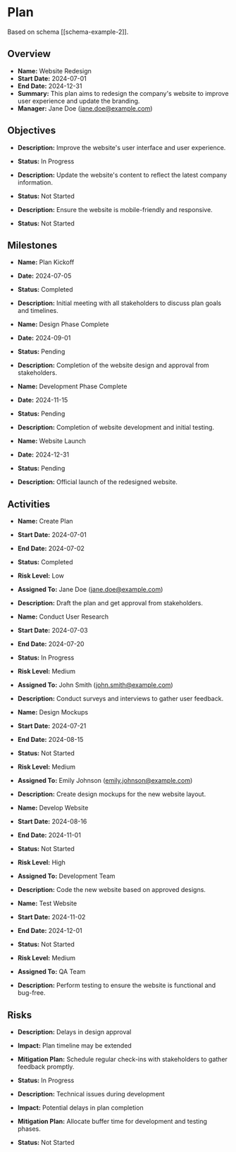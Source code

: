 # Plan

Based on schema [[schema-example-2]].

## Overview
- **Name:** Website Redesign
- **Start Date:** 2024-07-01
- **End Date:** 2024-12-31
- **Summary:** This plan aims to redesign the company's website to improve user experience and update the branding.
- **Manager:** Jane Doe (jane.doe@example.com)

## Objectives
- **Description:** Improve the website's user interface and user experience.
- **Status:** In Progress
  
- **Description:** Update the website's content to reflect the latest company information.
- **Status:** Not Started
  
- **Description:** Ensure the website is mobile-friendly and responsive.
- **Status:** Not Started

## Milestones
- **Name:** Plan Kickoff
- **Date:** 2024-07-05
- **Status:** Completed
- **Description:** Initial meeting with all stakeholders to discuss plan goals and timelines.
  
- **Name:** Design Phase Complete
- **Date:** 2024-09-01
- **Status:** Pending
- **Description:** Completion of the website design and approval from stakeholders.

- **Name:** Development Phase Complete
- **Date:** 2024-11-15
- **Status:** Pending
- **Description:** Completion of website development and initial testing.

- **Name:** Website Launch
- **Date:** 2024-12-31
- **Status:** Pending
- **Description:** Official launch of the redesigned website.

## Activities
- **Name:** Create Plan
- **Start Date:** 2024-07-01
- **End Date:** 2024-07-02
- **Status:** Completed
- **Risk Level:** Low
- **Assigned To:** Jane Doe (jane.doe@example.com)
- **Description:** Draft the plan and get approval from stakeholders.

- **Name:** Conduct User Research
- **Start Date:** 2024-07-03
- **End Date:** 2024-07-20
- **Status:** In Progress
- **Risk Level:** Medium
- **Assigned To:** John Smith (john.smith@example.com)
- **Description:** Conduct surveys and interviews to gather user feedback.

- **Name:** Design Mockups
- **Start Date:** 2024-07-21
- **End Date:** 2024-08-15
- **Status:** Not Started
- **Risk Level:** Medium
- **Assigned To:** Emily Johnson (emily.johnson@example.com)
- **Description:** Create design mockups for the new website layout.

- **Name:** Develop Website
- **Start Date:** 2024-08-16
- **End Date:** 2024-11-01
- **Status:** Not Started
- **Risk Level:** High
- **Assigned To:** Development Team
- **Description:** Code the new website based on approved designs.

- **Name:** Test Website
- **Start Date:** 2024-11-02
- **End Date:** 2024-12-01
- **Status:** Not Started
- **Risk Level:** Medium
- **Assigned To:** QA Team
- **Description:** Perform testing to ensure the website is functional and bug-free.

## Risks
- **Description:** Delays in design approval
- **Impact:** Plan timeline may be extended
- **Mitigation Plan:** Schedule regular check-ins with stakeholders to gather feedback promptly.
- **Status:** In Progress

- **Description:** Technical issues during development
- **Impact:** Potential delays in plan completion
- **Mitigation Plan:** Allocate buffer time for development and testing phases.
- **Status:** Not Started
